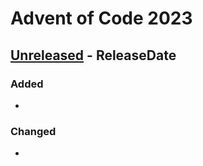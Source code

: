 # Advent of Code 2023

<!-- next-header -->

## [Unreleased] - ReleaseDate

### Added
- 

### Changed
- 


<!-- next-url -->
[Unreleased]: https://github.com/kekonn/advent-2023/compare/v0.0.0...HEAD